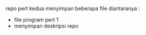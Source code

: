 repo pert kedua menyimpan beberapa file diantaranya :
- file program pert 1
- menyimpan deskripsi repo 
